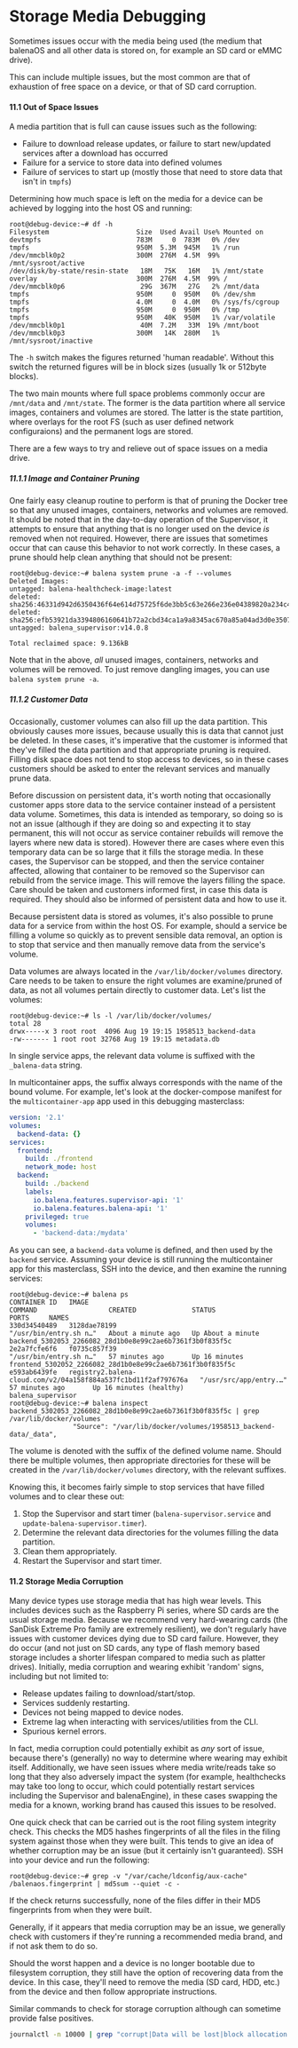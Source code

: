 # Storage Media Debugging

Sometimes issues occur with the media being used (the medium that balenaOS
and all other data is stored on, for example an SD card or eMMC drive).

This can include multiple issues, but the most common are that of exhaustion
of free space on a device, or that of SD card corruption.

#### 11.1 Out of Space Issues

A media partition that is full can cause issues such as the following:

- Failure to download release updates, or failure to start new/updated
  services after a download has occurred
- Failure for a service to store data into defined volumes
- Failure of services to start up (mostly those that need to store data that
  isn't in `tmpfs`)

Determining how much space is left on the media for a device can be achieved by
logging into the host OS and running:

```shell
root@debug-device:~# df -h
Filesystem                      Size  Used Avail Use% Mounted on
devtmpfs                        783M     0  783M   0% /dev
tmpfs                           950M  5.3M  945M   1% /run
/dev/mmcblk0p2                  300M  276M  4.5M  99% /mnt/sysroot/active
/dev/disk/by-state/resin-state   18M   75K   16M   1% /mnt/state
overlay                         300M  276M  4.5M  99% /
/dev/mmcblk0p6                   29G  367M   27G   2% /mnt/data
tmpfs                           950M     0  950M   0% /dev/shm
tmpfs                           4.0M     0  4.0M   0% /sys/fs/cgroup
tmpfs                           950M     0  950M   0% /tmp
tmpfs                           950M   40K  950M   1% /var/volatile
/dev/mmcblk0p1                   40M  7.2M   33M  19% /mnt/boot
/dev/mmcblk0p3                  300M   14K  280M   1% /mnt/sysroot/inactive
```

The `-h` switch makes the figures returned 'human readable'. Without this switch
the returned figures will be in block sizes (usually 1k or 512byte blocks).

The two main mounts where full space problems commonly occur are `/mnt/data` and
`/mnt/state`. The former is the data partition where all service images, containers
and volumes are stored. The latter is the state partition, where overlays for the
root FS (such as user defined network configuraions) and the permanent logs
are stored.

There are a few ways to try and relieve out of space issues on a media drive.

##### 11.1.1 Image and Container Pruning

One fairly easy cleanup routine to perform is that of pruning the Docker tree
so that any unused images, containers, networks and volumes are removed. It
should be noted that in the day-to-day operation of the Supervisor, it attempts
to ensure that anything that is no longer used on the device _is_ removed when
not required. However, there are issues that sometimes occur that can cause this
behavior to not work correctly. In these cases, a prune should help clean
anything that should not be present:

```shell
root@debug-device:~# balena system prune -a -f --volumes
Deleted Images:
untagged: balena-healthcheck-image:latest
deleted: sha256:46331d942d6350436f64e614d75725f6de3bb5c63e266e236e04389820a234c4
deleted: sha256:efb53921da3394806160641b72a2cbd34ca1a9a8345ac670a85a04ad3d0e3507
untagged: balena_supervisor:v14.0.8

Total reclaimed space: 9.136kB
```

Note that in the above, _all_ unused images, containers, networks and volumes
will be removed. To just remove dangling images, you can use
`balena system prune -a`.

##### 11.1.2 Customer Data

Occasionally, customer volumes can also fill up the data partition. This
obviously causes more issues, because usually this is data that cannot just
be deleted. In these cases, it's imperative that the customer is informed that
they've filled the data partition and that appropriate pruning is required.
Filling disk space does not tend to stop access to devices, so in these cases
customers should be asked to enter the relevant services and manually prune
data.

Before discussion on persistent data, it's worth noting that occasionally
customer apps store data to the service container instead of a
persistent data volume. Sometimes, this data is intended as temporary, so doing
so is not an issue (although if they are doing so and expecting it to stay
permanent, this will not occur as service container rebuilds will remove the
layers where new data is stored). However there are cases where even this
temporary data can be so large that it fills the storage media. In these cases,
the Supervisor can be stopped, and then the service container affected, allowing
that container to be removed so the Supervisor can rebuild from the service
image. This will remove the layers filling the space. Care should be taken
and customers informed first, in case this data is required. They should also
be informed of persistent data and how to use it.

Because persistent data is stored as volumes, it's also possible to prune data
for a service from within the host OS. For example, should a service be filling
a volume so quickly as to prevent sensible data removal, an option is to stop
that service and then manually remove data from the service's volume.

Data volumes are always located in the `/var/lib/docker/volumes` directory. Care
needs to be taken to ensure the right volumes are examine/pruned of data, as
not all volumes pertain directly to customer data. Let's list the volumes:

```shell
root@debug-device:~# ls -l /var/lib/docker/volumes/
total 28
drwx-----x 3 root root  4096 Aug 19 19:15 1958513_backend-data
-rw------- 1 root root 32768 Aug 19 19:15 metadata.db
```

In single service apps, the relevant data volume is suffixed with the
`_balena-data` string.

In multicontainer apps, the suffix always corresponds with the name
of the bound volume. For example, let's look at the docker-compose manifest
for the `multicontainer-app` app used in this debugging masterclass:

```yaml
version: '2.1'
volumes:
  backend-data: {}
services:
  frontend:
    build: ./frontend
    network_mode: host
  backend:
    build: ./backend
    labels:
      io.balena.features.supervisor-api: '1'
      io.balena.features.balena-api: '1'
    privileged: true
    volumes:
      - 'backend-data:/mydata'
```

As you can see, a `backend-data` volume is defined, and then used by the
`backend` service. Assuming your device is still running the multicontainer
app for this masterclass, SSH into the device, and then examine the
running services:

```shell
root@debug-device:~# balena ps
CONTAINER ID   IMAGE                                                            COMMAND                  CREATED              STATUS                    PORTS     NAMES
330d34540489   3128dae78199                                                     "/usr/bin/entry.sh n…"   About a minute ago   Up About a minute                   backend_5302053_2266082_28d1b0e8e99c2ae6b7361f3b0f835f5c
2e2a7fcfe6f6   f0735c857f39                                                     "/usr/bin/entry.sh n…"   57 minutes ago       Up 16 minutes                       frontend_5302052_2266082_28d1b0e8e99c2ae6b7361f3b0f835f5c
e593ab6439fe   registry2.balena-cloud.com/v2/04a158f884a537fc1bd11f2af797676a   "/usr/src/app/entry.…"   57 minutes ago       Up 16 minutes (healthy)             balena_supervisor
root@debug-device:~# balena inspect backend_5302053_2266082_28d1b0e8e99c2ae6b7361f3b0f835f5c | grep /var/lib/docker/volumes
                "Source": "/var/lib/docker/volumes/1958513_backend-data/_data",
```

The volume is denoted with the suffix of the defined volume name.
Should there be multiple volumes, then appropriate directories for these will
be created in the `/var/lib/docker/volumes` directory, with the relevant
suffixes.

Knowing this, it becomes fairly simple to stop services that have filled volumes
and to clear these out:

1. Stop the Supervisor and start timer (`balena-supervisor.service` and
   `update-balena-supervisor.timer`).
2. Determine the relevant data directories for the volumes filling the data
   partition.
3. Clean them appropriately.
4. Restart the Supervisor and start timer.

#### 11.2 Storage Media Corruption

Many device types use storage media that has high wear levels. This includes
devices such as the Raspberry Pi series, where SD cards are the usual storage
media. Because we recommend very hard-wearing cards (the SanDisk Extreme Pro
family are extremely resilient), we don't regularly have issues with customer devices
dying due to SD card failure. However, they do occur (and not just on SD cards,
any type of flash memory based storage includes a shorter lifespan compared to
media such as platter drives). Initially, media corruption and wearing exhibit
'random' signs, including but not limited to:

- Release updates failing to download/start/stop.
- Services suddenly restarting.
- Devices not being mapped to device nodes.
- Extreme lag when interacting with services/utilities from the CLI.
- Spurious kernel errors.

In fact, media corruption could potentially exhibit as _any_ sort of issue,
because there's (generally) no way to determine where wearing may exhibit
itself. Additionally, we have seen issues where media write/reads take so
long that they also adversely impact the system (for example, healthchecks
may take too long to occur, which could potentially restart services including
the Supervisor and balenaEngine), in these cases swapping the media for a
known, working brand has caused this issues to be resolved.

One quick check that can be carried out is the root filing system integrity
check. This checks the MD5 hashes fingerprints of all the files in the filing
system against those when they were built. This tends to give an idea of
whether corruption may be an issue (but it certainly isn't guaranteed).
SSH into your device and run the following:

```shell
root@debug-device:~# grep -v "/var/cache/ldconfig/aux-cache" /balenaos.fingerprint | md5sum --quiet -c -
```

If the check returns successfully, none of the files differ in their MD5
fingerprints from when they were built.

Generally, if it appears that media corruption may be an issue, we generally
check with customers if they're running a recommended media brand, and if
not ask them to do so.

Should the worst happen and a device is no longer bootable due to filesystem
corruption, they still have the option of recovering data from the device.
In this case, they'll need to remove the media (SD card, HDD, etc.) from the
device and then follow appropriate instructions.

Similar commands to check for storage corruption although can sometime provide false positives. 

```bash
journalctl -n 10000 | grep "corrupt|Data will be lost|block allocation failed|invalid magic|dockerd: error -117|EXT4-fs error|error count since last fsck|failed checksum|checksum invalid|Please run e2fsck|I/O error"
```